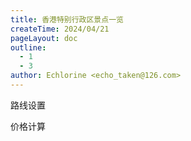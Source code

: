 ```yaml
---
title: 香港特别行政区景点一览
createTime: 2024/04/21
pageLayout: doc
outline:
  - 1
  - 3
author: Echlorine <echo_taken@126.com>
---
```


路线设置



价格计算
